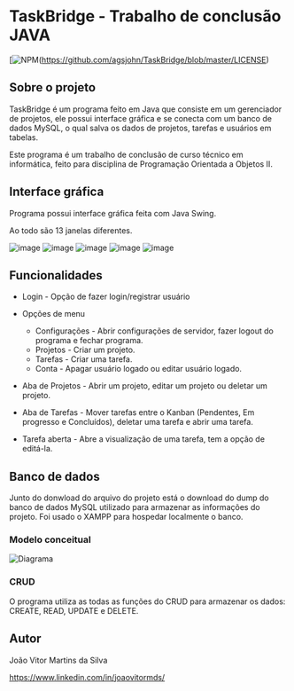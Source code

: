 # TaskBridge - Trabalho de conclusão JAVA
[![NPM](https://img.shields.io/npm/l/react)(https://github.com/agsjohn/TaskBridge/blob/master/LICENSE)

## Sobre o projeto
TaskBridge é um programa feito em Java que consiste em um gerenciador de projetos, ele possui interface gráfica e se conecta com um banco de dados MySQL, o qual salva os dados de projetos, tarefas e usuários em tabelas.

Este programa é um trabalho de conclusão de curso técnico em informática, feito para disciplina de Programação Orientada a Objetos II. 

## Interface gráfica
Programa possui interface gráfica feita com Java Swing. 

Ao todo são 13 janelas diferentes. 

![image](https://github.com/user-attachments/assets/b8b08cd4-6605-46b3-b78c-d8b11a2a4ba6)
![image](https://github.com/user-attachments/assets/73e3bc40-278e-4e5e-8d79-c5f99ecf328e)
![image](https://github.com/user-attachments/assets/feb45ca0-6ee1-4c48-ba40-6cbb0022fb63)
![image](https://github.com/user-attachments/assets/f37eb864-391f-4e93-a950-566fccf261b2)
![image](https://github.com/user-attachments/assets/81a6ca44-4858-47f7-b29f-82d264d459c3)

## Funcionalidades
- Login - Opção de fazer login/registrar usuário

- Opções de menu
  - Configurações - Abrir configurações de servidor, fazer logout do programa e fechar programa. 
  - Projetos - Criar um projeto. 
  - Tarefas - Criar uma tarefa. 
  - Conta - Apagar usuário logado ou editar usuário logado. 

- Aba de Projetos - Abrir um projeto, editar um projeto ou deletar um projeto. 

- Aba de Tarefas - Mover tarefas entre o Kanban (Pendentes, Em progresso e Concluídos), deletar uma tarefa e abrir uma tarefa. 

- Tarefa aberta - Abre a visualização de uma tarefa, tem a opção de editá-la. 

## Banco de dados
Junto do donwload do arquivo do projeto está o download do dump do banco de dados MySQL utilizado para armazenar as informações do projeto. 
Foi usado o XAMPP para hospedar localmente o banco. 

### Modelo conceitual
![Diagrama](https://github.com/user-attachments/assets/4f538fe5-2b8b-4b38-9db2-7f351a0b20d3)

### CRUD
O programa utiliza as todas as funções do CRUD para armazenar os dados: CREATE, READ, UPDATE e DELETE. 

## Autor
João Vitor Martins da Silva

https://www.linkedin.com/in/joaovitormds/
